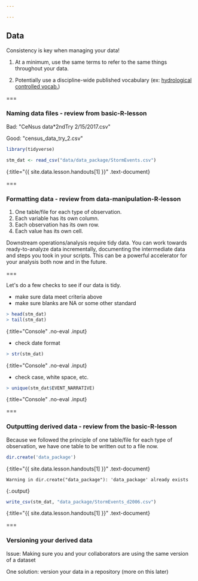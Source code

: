 ```yaml
---

---
```


## Data  

Consistency is key when managing your data!

1. At a minimum, use the same terms to refer to the same things throughout your data.

2. Potentially use a discipline-wide published vocabulary (ex: [hydrological controlled vocab.](http://vocabulary.odm2.org/))

===

### Naming data files - review from basic-R-lesson

Bad:
"CeNsus data*2ndTry 2/15/2017.csv"   

Good:
"census_data_try_2.csv"  



~~~r
library(tidyverse)

stm_dat <- read_csv("data/data_package/StormEvents.csv")
~~~
{:title="{{ site.data.lesson.handouts[1] }}" .text-document}


===

### Formatting data - review from data-manipulation-R-lesson

1. One table/file for each type of observation.
2. Each variable has its own column.
3. Each observation has its own row.
4. Each value has its own cell.

Downstream operations/analysis require tidy data. You can work towards ready-to-analyze data incrementally,
documenting the intermediate data and steps you took in your scripts.  This can be a powerful accelerator 
for your analysis both now and in the future.  

===

Let's do a few checks to see if our data is tidy.

 - make sure data meet criteria above
 - make sure blanks are NA or some other standard


~~~r
> head(stm_dat)
> tail(stm_dat)
~~~
{:title="Console" .no-eval .input}

 
 - check date format


~~~r
> str(stm_dat)    
~~~
{:title="Console" .no-eval .input}


 - check case, white space, etc.  


~~~r
> unique(stm_dat$EVENT_NARRATIVE)    
~~~
{:title="Console" .no-eval .input}


===
    
### Outputting derived data - review from the basic-R-lesson
    
Because we followed the principle of one table/file for each type of observation, 
we have one table to be written out to a file now.  



~~~r
dir.create('data_package')
~~~
{:title="{{ site.data.lesson.handouts[1] }}" .text-document}


~~~
Warning in dir.create("data_package"): 'data_package' already exists
~~~
{:.output}


~~~r
write_csv(stm_dat, "data_package/StormEvents_d2006.csv")
~~~
{:title="{{ site.data.lesson.handouts[1] }}" .text-document}


===
    
### Versioning your derived data

Issue: Making sure you and your collaborators are using the same version of a dataset

One solution: version your data in a repository (more on this later)



